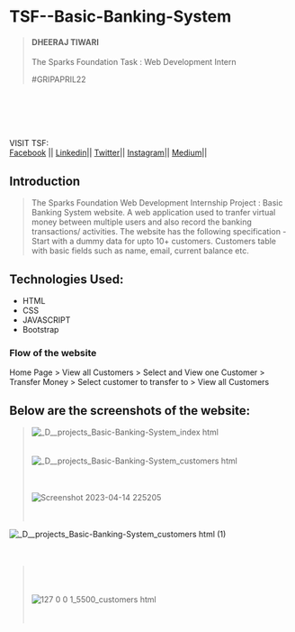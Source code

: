 # TSF--Basic-Banking-System
> <h4>DHEERAJ TIWARI</h4>
>
>The Sparks Foundation Task : Web Development Intern
>
>#GRIPAPRIL22


<br><br><br><br>

VISIT TSF: <br>
<a href="https://www.facebook.com/thesparksfoundation.info"> Facebook</a> ||
<a href="https://www.linkedin.com/company/the-sparks-foundation/"> Linkedin</a>||
<a href="https://twitter.com/tsfsingapore"> Twitter</a>||
<a href="https://instagram.com/thesparksfoundation.info"> Instagram</a>||
<a href="https://medium.com/thesparksfoundation"> Medium</a>||<br>





## Introduction
>  
>The Sparks Foundation Web Development Internship Project : Basic Banking System website. A web application used to tranfer virtual money between multiple users and also record the banking transactions/ activities.
>The website has the following specification -
Start with a dummy data for upto 10+ customers. 
Customers table with basic fields such as name, email, current balance etc.

## Technologies Used:
- HTML
- CSS
- JAVASCRIPT
- Bootstrap

### Flow of the website
Home Page > View all Customers > Select and View one Customer > Transfer Money > Select customer to transfer to > View all Customers

## Below are the screenshots of the website: 
> ![_D__projects_Basic-Banking-System_index html](https://user-images.githubusercontent.com/74952621/232114672-2caaf5f9-98b9-4929-b506-955ad1a32775.png)<br><br><br>
> ![_D__projects_Basic-Banking-System_customers html](https://user-images.githubusercontent.com/74952621/232114792-dd6dd627-d002-43e7-8252-9bb6457d5cd3.png) <br><br><br>
>
>![Screenshot 2023-04-14 225205](https://user-images.githubusercontent.com/74952621/232115987-aa40473e-2d94-4912-b15e-1c65a707bea7.png)<br><br><br>


![_D__projects_Basic-Banking-System_customers html (1)](https://user-images.githubusercontent.com/74952621/232114923-0c94dd02-8352-49d5-8d7e-54aaa3a2f062.png)<br><br><br>
> <br><br><br>
> ![127 0 0 1_5500_customers html](https://user-images.githubusercontent.com/74952621/232115066-c793727a-b782-4ce0-9c78-75ac23350079.png)<br><br><br>
